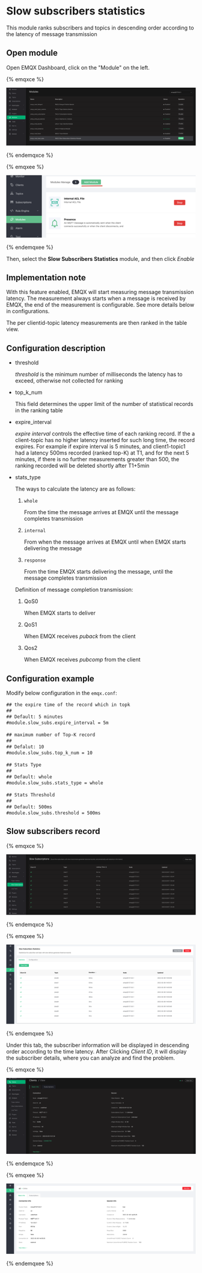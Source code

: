 
# Slow subscribers statistics

This module ranks subscribers and topics in descending order according to the latency of message transmission

## Open module

Open EMQX Dashboard, click on the "Module" on the left.

{% emqxce %}

![image](./assets/slow_subscribers_statistics_1.png)

{% endemqxce %}

{% emqxee %}

![image](./assets/slow_subscribers_statistics_1_ee.png)

{% endemqxee %}

Then, select the **Slow Subscribers Statistics** module, and then click *Enable*

## Implementation note

With this feature enabled, EMQX will start measuring message transmission latency.
The measurement always starts when a message is received by EMQX,
the end of the measurement is configurable.
See more details below in configurations.

The per clientid-topic latency measurements are then ranked in the table view.

## Configuration description

-   threshold

     *threshold* is the minimum number of milliseconds the latency has to exceed, otherwise not collected for ranking

-   top\_k\_num

    This field determines the upper limit of the number of statistical records in the ranking table

-   expire\_interval

    *expire interval* controls the effective time of each ranking record. If the a client-topic has no higher latency inserted for such long time, the record expires. For example if expire interval is 5 minutes, and client1-topic1 had a latency 500ms recorded (ranked top-K) at T1, and for the next 5 minutes, if there is no further measurements greater than 500, the ranking recorded will be deleted shortly after T1+5min

-   stats\_type

    The ways to calculate the latency are as follows:

    1.  `whole`

        From the time the message arrives at EMQX until the message completes transmission

    2.  `internal`

        From when the message arrives at EMQX until when EMQX starts delivering the message

    3.  `response`

        From the time EMQX starts delivering the message, until the message completes transmission

    Definition of message completion transmission:

    1.  QoS0

        When EMQX starts to deliver

    2.  QoS1

        When EMQX receives *puback* from the client

    3.  Qos2

        When EMQX receives *pubcomp* from the client

## Configuration example

Modify below configuration in the `emqx.conf`:

```
## the expire time of the record which in topk
##
## Default: 5 minutes
#module.slow_subs.expire_interval = 5m

## maximum number of Top-K record
##
## Defalut: 10
#module.slow_subs.top_k_num = 10

## Stats Type
##
## Default: whole
#module.slow_subs.stats_type = whole

## Stats Threshold
##
## Default: 500ms
#module.slow_subs.threshold = 500ms

```

<a id="orga6267c1"></a>

## Slow subscribers record

{% emqxce %}

![image](./assets/slow_subscribers_statistics_3.png)

{% endemqxce %}

{% emqxee %}

![image](./assets/slow_subscribers_statistics_3_ee.png)

{% endemqxee %}


Under this tab, the subscriber information will be displayed in descending order according to the time latency. After Clicking *Client ID*, it will display the subscriber details, where you can analyze and find the problem.

{% emqxce %}

![image](./assets/slow_subscribers_statistics_4.png)

{% endemqxce %}

{% emqxee %}

![image](./assets/slow_subscribers_statistics_4_ee.png)

{% endemqxee %}

